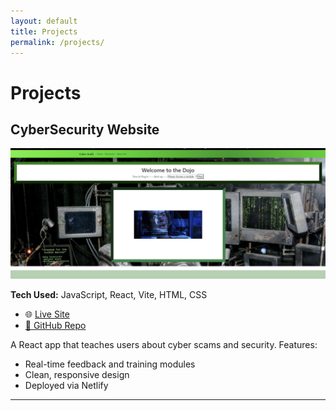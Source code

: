 ```yaml
---
layout: default
title: Projects
permalink: /projects/
---
```


# Projects

## CyberSecurity Website

![Screenshot](/assets/cybertrainer.png)

**Tech Used:** JavaScript, React, Vite, HTML, CSS 
- 🌐 [Live Site](https://cyber-trainerlive-mc.netlify.app/)
- [🔗 GitHub Repo](https://github.com/TheChupa/cybersecurity-info-app)

A React app that teaches users about cyber scams and security.
Features:
- Real-time feedback and training modules
- Clean, responsive design
- Deployed via Netlify

---

